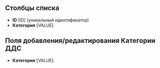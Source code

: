 <!--AUTODOC-->
## Столбцы списка
* <!--[LIST_CODE=ID]--><b>ID</b> [ID] (уникальный идентификатор)
* <!--[LIST_CODE=VALUE]--><b>Категория</b> [VALUE]

## Поля добавления/редактирования Категории ДДС
* <!--[ITEM_CODE=VALUE]--><b>Категория</b> [VALUE]
<!--/AUTODOC-->